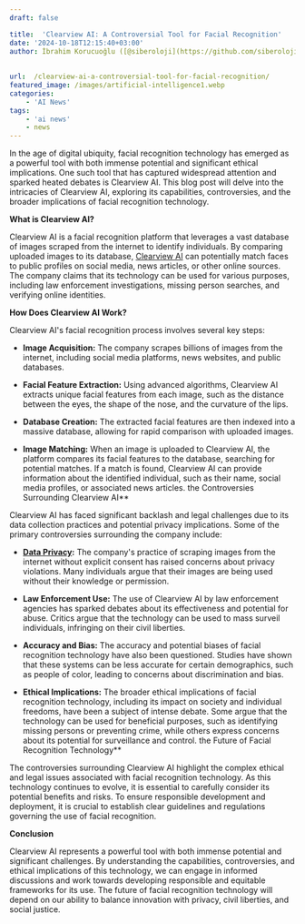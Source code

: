 ```yaml
---
draft: false

title:  'Clearview AI: A Controversial Tool for Facial Recognition'
date: '2024-10-18T12:15:40+03:00'
author: İbrahim Korucuoğlu ([@siberoloji](https://github.com/siberoloji))
 
 
url:  /clearview-ai-a-controversial-tool-for-facial-recognition/
featured_image: /images/artificial-intelligence1.webp
categories:
    - 'AI News'
tags:
    - 'ai news'
    - news
---
```

In the age of digital ubiquity, facial recognition technology has emerged as a powerful tool with both immense potential and significant ethical implications. One such tool that has captured widespread attention and sparked heated debates is Clearview AI. This blog post will delve into the intricacies of Clearview AI, exploring its capabilities, controversies, and the broader implications of facial recognition technology.

**What is Clearview AI?**

Clearview AI is a facial recognition platform that leverages a vast database of images scraped from the internet to identify individuals. By comparing uploaded images to its database, <a href="https://www.clearview.ai" target="_blank" rel="noopener" title="">Clearview AI</a> can potentially match faces to public profiles on social media, news articles, or other online sources. The company claims that its technology can be used for various purposes, including law enforcement investigations, missing person searches, and verifying online identities.

**How Does Clearview AI Work?**

Clearview AI's facial recognition process involves several key steps:
* **Image Acquisition:** The company scrapes billions of images from the internet, including social media platforms, news websites, and public databases.

* **Facial Feature Extraction:** Using advanced algorithms, Clearview AI extracts unique facial features from each image, such as the distance between the eyes, the shape of the nose, and the curvature of the lips.

* **Database Creation:** The extracted facial features are then indexed into a massive database, allowing for rapid comparison with uploaded images.

* **Image Matching:** When an image is uploaded to Clearview AI, the platform compares its facial features to the database, searching for potential matches. If a match is found, Clearview AI can provide information about the identified individual, such as their name, social media profiles, or associated news articles.
the Controversies Surrounding Clearview AI**

Clearview AI has faced significant backlash and legal challenges due to its data collection practices and potential privacy implications. Some of the primary controversies surrounding the company include:
* **<a href="https://www.siberoloji.com/data-privacy-regulations/" target="_blank" rel="noopener" title="">Data Privacy</a>:** The company's practice of scraping images from the internet without explicit consent has raised concerns about privacy violations. Many individuals argue that their images are being used without their knowledge or permission.

* **Law Enforcement Use:** The use of Clearview AI by law enforcement agencies has sparked debates about its effectiveness and potential for abuse. Critics argue that the technology can be used to mass surveil individuals, infringing on their civil liberties.

* **Accuracy and Bias:** The accuracy and potential biases of facial recognition technology have also been questioned. Studies have shown that these systems can be less accurate for certain demographics, such as people of color, leading to concerns about discrimination and bias.

* **Ethical Implications:** The broader ethical implications of facial recognition technology, including its impact on society and individual freedoms, have been a subject of intense debate. Some argue that the technology can be used for beneficial purposes, such as identifying missing persons or preventing crime, while others express concerns about its potential for surveillance and control.
the Future of Facial Recognition Technology**

The controversies surrounding Clearview AI highlight the complex ethical and legal issues associated with facial recognition technology. As this technology continues to evolve, it is essential to carefully consider its potential benefits and risks. To ensure responsible development and deployment, it is crucial to establish clear guidelines and regulations governing the use of facial recognition.

**Conclusion**

Clearview AI represents a powerful tool with both immense potential and significant challenges. By understanding the capabilities, controversies, and ethical implications of this technology, we can engage in informed discussions and work towards developing responsible and equitable frameworks for its use. The future of facial recognition technology will depend on our ability to balance innovation with privacy, civil liberties, and social justice.
